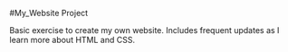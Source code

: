 #My_Website Project

Basic exercise to create my own website. Includes frequent updates as I learn more about HTML and CSS.
